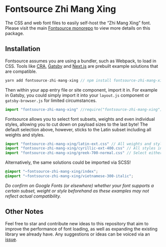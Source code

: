 # Fontsource Zhi Mang Xing

The CSS and web font files to easily self-host the “Zhi Mang Xing” font. Please visit the main [Fontsource monorepo](https://github.com/DecliningLotus/fontsource) to view more details on this package.

## Installation

Fontsource assumes you are using a bundler, such as Webpack, to load in CSS. Tools like [CRA](https://create-react-app.dev/), [Gatsby](https://www.gatsbyjs.org/) and [Next.js](https://nextjs.org/) are prebuilt example solutions that are compatible.

```javascript
yarn add fontsource-zhi-mang-xing // npm install fontsource-zhi-mang-xing
```

Then within your app entry file or site component, import it in. For example in Gatsby, you could simply import it into your `layout.js` component or `gatsby-browser.js` for limited circumstances.

```javascript
import "fontsource-zhi-mang-xing" //require("fontsource-zhi-mang-xing")
```

Fontsource allows you to select font subsets, weights and even individual styles, allowing you to cut down on payload sizes to the last byte! The default selection above, however, sticks to the Latin subset including all weights and styles.

```javascript
import "fontsource-zhi-mang-xing/latin-ext.css" // All weights and styles included.
import "fontsource-zhi-mang-xing/cyrillic-ext-400.css" // All styles included.
import "fontsource-zhi-mang-xing/greek-700-normal.css" // Select either normal or italic.
```

Alternatively, the same solutions could be imported via SCSS!

```scss
@import "~fontsource-zhi-mang-xing/index";
@import "~fontsource-zhi-mang-xing/vietnamese-300-italic";
```

_Do confirm on Google Fonts (or elsewhere) whether your font supports a certain subset, weight or style beforehand as these examples may not reflect actual compatibility._

## Other Notes

Feel free to star and contribute new ideas to this repository that aim to improve the performance of font loading, as well as expanding the existing library we already have. Any suggestions or ideas can be voiced via an [issue](https://github.com/DecliningLotus/fontsource/issues).
